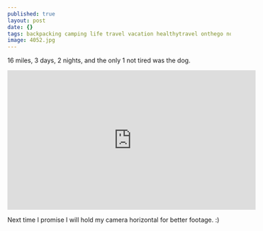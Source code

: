 ```yaml
---
published: true
layout: post
date: {}
tags: backpacking camping life travel vacation healthytravel onthego nocook
image: 4052.jpg
---
```

16 miles, 3 days, 2 nights, and the only 1 not tired was the dog. 

<iframe width="560" height="315" src="https://www.youtube.com/embed/GnTJPg9Glio" frameborder="0" allowfullscreen></iframe>

<br>

Next time I promise I will hold my camera horizontal for better footage. :)
